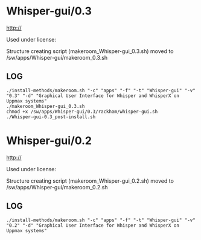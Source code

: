 Whisper-gui/0.3
========================

<http://>

Used under license:



Structure creating script (makeroom_Whisper-gui_0.3.sh) moved to /sw/apps/Whisper-gui/makeroom_0.3.sh

LOG
---

    ./install-methods/makeroom.sh "-c" "apps" "-f" "-t" "Whisper-gui" "-v" "0.3" "-d" "Graphical User Interface for Whisper and WhisperX on Uppmax systems"
    ./makeroom_Whisper-gui_0.3.sh
    chmod +x /sw/apps/Whisper-gui/0.3/rackham/whisper-gui.sh
    ./Whisper-gui-0.3_post-install.sh

Whisper-gui/0.2
========================

<http://>

Used under license:



Structure creating script (makeroom_Whisper-gui_0.2.sh) moved to /sw/apps/Whisper-gui/makeroom_0.2.sh

LOG
---

    ./install-methods/makeroom.sh "-c" "apps" "-f" "-t" "Whisper-gui" "-v" "0.2" "-d" "Graphical User Interface for Whisper and WhisperX on Uppmax systems"


